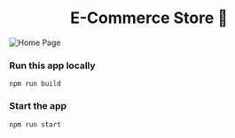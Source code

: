 <h1 align="center">E-Commerce Store 🛒</h1>

![Home Page](https://github.com/user-attachments/assets/16fbb27c-f020-487b-b2a4-6392c5b1cf8e)


### Run this app locally

```shell
npm run build
```

### Start the app

```shell
npm run start
```
